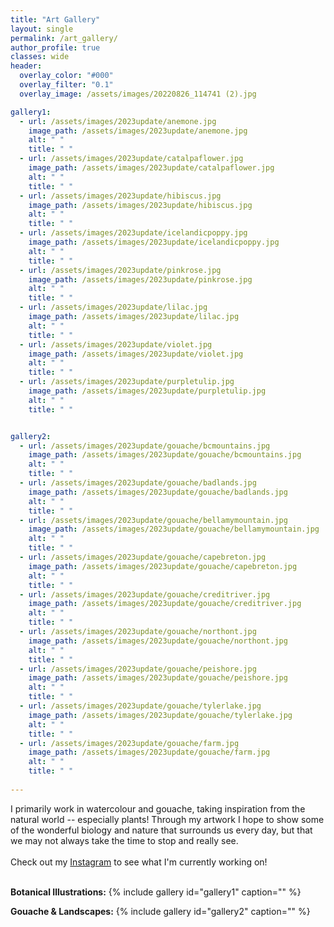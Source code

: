 ```yaml
---
title: "Art Gallery"
layout: single
permalink: /art_gallery/
author_profile: true
classes: wide
header:
  overlay_color: "#000"
  overlay_filter: "0.1"
  overlay_image: /assets/images/20220826_114741 (2).jpg

gallery1:
  - url: /assets/images/2023update/anemone.jpg
    image_path: /assets/images/2023update/anemone.jpg
    alt: " "
    title: " "
  - url: /assets/images/2023update/catalpaflower.jpg
    image_path: /assets/images/2023update/catalpaflower.jpg
    alt: " "
    title: " "
  - url: /assets/images/2023update/hibiscus.jpg
    image_path: /assets/images/2023update/hibiscus.jpg
    alt: " "
    title: " "
  - url: /assets/images/2023update/icelandicpoppy.jpg
    image_path: /assets/images/2023update/icelandicpoppy.jpg
    alt: " "
    title: " "
  - url: /assets/images/2023update/pinkrose.jpg
    image_path: /assets/images/2023update/pinkrose.jpg
    alt: " "
    title: " "
  - url: /assets/images/2023update/lilac.jpg
    image_path: /assets/images/2023update/lilac.jpg
    alt: " "
    title: " "
  - url: /assets/images/2023update/violet.jpg
    image_path: /assets/images/2023update/violet.jpg
    alt: " "
    title: " "
  - url: /assets/images/2023update/purpletulip.jpg
    image_path: /assets/images/2023update/purpletulip.jpg
    alt: " "
    title: " "


gallery2:
  - url: /assets/images/2023update/gouache/bcmountains.jpg
    image_path: /assets/images/2023update/gouache/bcmountains.jpg
    alt: " "
    title: " "
  - url: /assets/images/2023update/gouache/badlands.jpg
    image_path: /assets/images/2023update/gouache/badlands.jpg
    alt: " "
    title: " "
  - url: /assets/images/2023update/gouache/bellamymountain.jpg
    image_path: /assets/images/2023update/gouache/bellamymountain.jpg
    alt: " "
    title: " "
  - url: /assets/images/2023update/gouache/capebreton.jpg
    image_path: /assets/images/2023update/gouache/capebreton.jpg
    alt: " "
    title: " "
  - url: /assets/images/2023update/gouache/creditriver.jpg
    image_path: /assets/images/2023update/gouache/creditriver.jpg
    alt: " "
    title: " "
  - url: /assets/images/2023update/gouache/northont.jpg
    image_path: /assets/images/2023update/gouache/northont.jpg
    alt: " "
    title: " "
  - url: /assets/images/2023update/gouache/peishore.jpg
    image_path: /assets/images/2023update/gouache/peishore.jpg
    alt: " "
    title: " "
  - url: /assets/images/2023update/gouache/tylerlake.jpg
    image_path: /assets/images/2023update/gouache/tylerlake.jpg
    alt: " "
    title: " "
  - url: /assets/images/2023update/gouache/farm.jpg
    image_path: /assets/images/2023update/gouache/farm.jpg
    alt: " "
    title: " "
    
---
```


I primarily work in watercolour and gouache, taking inspiration from the natural world -- especially plants! Through my artwork I hope to show some of the wonderful biology and nature that surrounds us every day, but that we may not always take the time to stop and really see. <br><br> Check out my [Instagram](https://www.instagram.com/we.vandrunen.art/) to see what I'm currently working on! <br><br> 

__Botanical Illustrations:__
{% include gallery id="gallery1" caption="" %}

__Gouache & Landscapes:__
{% include gallery id="gallery2" caption="" %}
